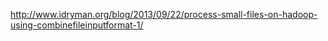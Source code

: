 http://www.idryman.org/blog/2013/09/22/process-small-files-on-hadoop-using-combinefileinputformat-1/
